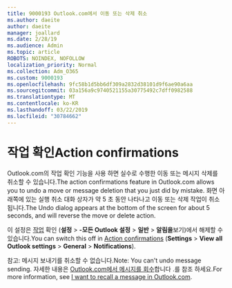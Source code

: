 ```yaml
---
title: 9000193 Outlook.com에서 이동 또는 삭제 취소
ms.author: daeite
author: daeite
manager: joallard
ms.date: 2/28/19
ms.audience: Admin
ms.topic: article
ROBOTS: NOINDEX, NOFOLLOW
localization_priority: Normal
ms.collection: Adm_O365
ms.custom: 9000193
ms.openlocfilehash: 9fc58b1d5bb6df309a2832d38101d9f6ae90a6aa
ms.sourcegitcommit: 03a156a9c9740521155a30775492c7dff0982588
ms.translationtype: MT
ms.contentlocale: ko-KR
ms.lasthandoff: 03/22/2019
ms.locfileid: "30784662"
---
```

# <a name="action-confirmations"></a><span data-ttu-id="6f319-102">작업 확인</span><span class="sxs-lookup"><span data-stu-id="6f319-102">Action confirmations</span></span>

<span data-ttu-id="6f319-103">Outlook.com의 작업 확인 기능을 사용 하면 실수로 수행한 이동 또는 메시지 삭제를 취소할 수 있습니다.</span><span class="sxs-lookup"><span data-stu-id="6f319-103">The action confirmations feature in Outlook.com allows you to undo a move or message deletion that you just did by mistake.</span></span> <span data-ttu-id="6f319-104">화면 아래쪽에 있는 실행 취소 대화 상자가 약 5 초 동안 나타나고 이동 또는 삭제 작업이 취소 됩니다.</span><span class="sxs-lookup"><span data-stu-id="6f319-104">The Undo dialog appears at the bottom of the screen for about 5 seconds, and will reverse the move or delete action.</span></span>

<span data-ttu-id="6f319-105">이 설정은 [작업](https://outlook.live.com/mail/options/general/notifications) 확인 (**설정** > **-모든 Outlook 설정** > **일반** > **알림을**보기)에서 해제할 수 있습니다.</span><span class="sxs-lookup"><span data-stu-id="6f319-105">You can switch this off in [Action confirmations](https://outlook.live.com/mail/options/general/notifications) (**Settings** > **View all Outlook settings** > **General** > **Notifications**).</span></span>

<span data-ttu-id="6f319-106">참고: 메시지 보내기를 취소할 수 없습니다.</span><span class="sxs-lookup"><span data-stu-id="6f319-106">Note: You can't undo message sending.</span></span> <span data-ttu-id="6f319-107">자세한 내용은 [Outlook.com에서 메시지를 회수](https://support.office.com/article/c069ddde-5282-4085-8f4c-d7b133324f8a)합니다 .를 참조 하세요.</span><span class="sxs-lookup"><span data-stu-id="6f319-107">For more information, see [I want to recall a message in Outlook.com](https://support.office.com/article/c069ddde-5282-4085-8f4c-d7b133324f8a).</span></span>